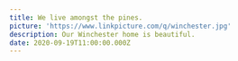 ```yaml
---
title: We live amongst the pines.
picture: 'https://www.linkpicture.com/q/winchester.jpg'
description: Our Winchester home is beautiful.
date: 2020-09-19T11:00:00.000Z
---
```



